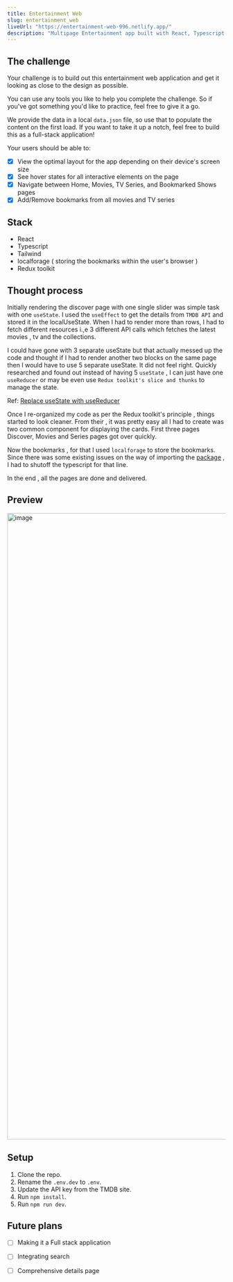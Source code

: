 ```yaml
---
title: Entertainment Web
slug: entertainment_web
liveUrl: "https://entertainment-web-996.netlify.app/"
description: "Multipage Entertainment app built with React, Typescript and Tailwind"
---
```


## The challenge

Your challenge is to build out this entertainment web application and get it looking as close to the design as possible.

You can use any tools you like to help you complete the challenge. So if you've got something you'd like to practice, feel free to give it a go.

We provide the data in a local `data.json` file, so use that to populate the content on the first load. If you want to take it up a notch, feel free to build this as a full-stack application!

Your users should be able to:

- [x] View the optimal layout for the app depending on their device's screen size
- [x] See hover states for all interactive elements on the page
- [x] Navigate between Home, Movies, TV Series, and Bookmarked Shows pages
- [x] Add/Remove bookmarks from all movies and TV series

## Stack

- React
- Typescript
- Tailwind
- localforage ( storing the bookmarks within the user's browser )
- Redux toolkit

## Thought process

Initially rendering the discover page with one single slider was simple task with one `useState`. I used the `useEffect` to get the details from `TMDB API` and stored it in the localUseState. When I had to render more than rows, I had to fetch different resources i.,e 3 different API calls which fetches the latest movies , tv and the collections.

I could have gone with 3 separate useState but that actually messed up the code and thought if I had to render another two blocks on the same page then I would have to use 5 separate useState. It did not feel right. Quickly researched and found out instead of having 5 `useState` , I can just have one `useReducer` or may be even use `Redux toolkit's slice and thunks` to manage the state.

Ref: [Replace useState with useReducer](https://levelup.gitconnected.com/why-and-how-to-replace-usestate-with-usereducer-eaaf1d12e02a)

Once I re-organized my code as per the Redux toolkit's principle , things started to look cleaner. From their , it was pretty easy all I had to create was two common component for displaying the cards. First three pages Discover, Movies and Series pages got over quickly.

Now the bookmarks , for that I used `localforage` to store the bookmarks. Since there was some existing issues on the way of importing the [package](https://github.com/localForage/localForage/issues/976) , I had to shutoff the typescript for that line.

In the end , all the pages are done and delivered.

## Preview

<img width="1440" alt="image" src="https://github.com/skarthikeyan96/entertainment-web/assets/23126394/98d0f45e-be40-46f0-b4cf-6d645d0a0e2b">

## Setup 

1. Clone the repo.
2. Rename the `.env.dev` to `.env`.
3. Update the API key from the TMDB site.
4. Run `npm install`.
5. Run `npm run dev`.

## Future plans

- [ ] Making it a Full stack application
- [ ] Integrating search
- [ ] Comprehensive details page

